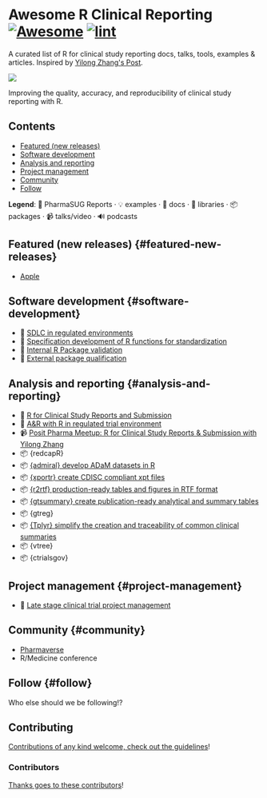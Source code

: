 <!-- title -->

<!--lint ignore no-dead-urls-->

# Awesome R Clinical Reporting [![Awesome](https://awesome.re/badge.svg)](https://awesome.re) [![lint](https://github.com/hidyverse/awesome-R-clinical-reporting/actions/workflows/lint.yaml/badge.svg)](https://github.com/hidyverse/awesome-R-clinical-reporting/actions/workflows/lint.yaml)

<!-- subtitle -->

A curated list of R for clinical study reporting docs, talks, tools, examples & articles. Inspired by [Yilong Zhang's Post](https://www.linkedin.com/posts/yilongzhang_creating-a-validated-environment-for-reproducibility-activity-7044529198165594112-DGf4/).

<!-- image -->

<a href="https://github.com/sindresorhus/awesome/blob/main/awesome.md" target="_blank" rel="noopener noreferrer"> <img src="https://raw.githubusercontent.com/sindresorhus/awesome/78bde71c34e21954ae2a526fb5e9d3f9be2c0eec/media/logo.svg"/> </a>

<!-- description -->

Improving the quality, accuracy, and reproducibility of clinical study reporting with R.

<!-- TOC -->

## Contents

-   [Featured (new releases)](#featured-new-releases)
-   [Software development](#software-development)
-   [Analysis and reporting](#analysis-and-reporting)
-   [Project management](#project-management)
-   [Community](#community)
-   [Follow](#follow)

<!-- CONTENT -->

**Legend**: 📝 PharmaSUG Reports · 💡 examples · 📖 docs · 🔌 libraries · 📦 packages · 📹 talks/video · 🔊 podcasts

## Featured (new releases) {#featured-new-releases}

-   [Apple](https://apple.com)

## Software development {#software-development}

-   📝 [SDLC in regulated environments](https://lnkd.in/g9pv4USE)
-   📝 [Specification development of R functions for standardization](https://lnkd.in/gjnG4hxx?trk=public_post-text)
-   📝 [Internal R Package validation](https://lnkd.in/gwDty-Z7?trk=public_post-text)
-   📝 [External package qualification](https://lnkd.in/gtpAjZA5?trk=public_post-text)

## Analysis and reporting {#analysis-and-reporting}

-   📖 [R for Clinical Study Reports and Submission](https://r4csr.org/)
-   📝 [A&R with R in regulated trial environment](https://lnkd.in/g9pfxQv?trk=public_post-text)
-   📹 [Posit Pharma Meetup: R for Clinical Study Reports & Submission with Yilong Zhang](https://www.youtube.com/watch?v=RBVqKi3FV30)
-   📦 {redcapR}
-   📦 [{admiral} develop ADaM datasets in R](https://pharmaverse.github.io/admiral)
-   📦 [{xportr} create CDISC compliant xpt files](https://atorus-research.github.io/xportr/)
-   📦 [{r2rtf} production-ready tables and figures in RTF format](https://merck.github.io/r2rtf/)
-   📦 [{gtsummary} create publication-ready analytical and summary tables](https://www.danieldsjoberg.com/gtsummary/)
-   📦 {gtreg}
-   📦 [{Tplyr} simplify the creation and traceability of common clinical summaries](https://atorus-research.github.io/Tplyr/)
-   📦 {vtree}
-   📦 {ctrialsgov}

## Project management {#project-management}

-   📝 [Late stage clinical trial project management](https://lnkd.in/gjSJ4AUR)

## Community {#community}

-   [Pharmaverse](https://pharmaverse.org/)
-   R/Medicine conference

<!-- END CONTENT -->

## Follow {#follow}

<!-- list people worth following on social sites (Twitter, LinkedIn, GitHub, YouTube etc.) -->

Who else should we be following!?

## Contributing

[Contributions of any kind welcome, check out the guidelines](contributing.md)!

### Contributors

[Thanks goes to these contributors](https://github.com/hidyverse/awesome-R-clinical-reporting/graphs/contributors)!
